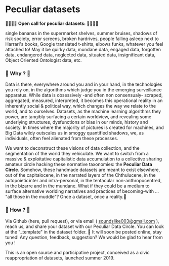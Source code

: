 # Peculiar datasets

🚀👾🌵🗿 **Open call for peculiar datasets:** 🚀👾🌵🗿

single bananas in the supermarket shelves, summer bruises, shadows of risk society, error screens, broken hardrives, people falling asleep next to Harrari's books, Google translated t-shirts, elbows funks, whatever you feel attached to!
May it be quirky data, mundane data, engaged data, forgotten data, endangered data, neglected data, situated data, insignificant data, Object Oriented Ontologist data, etc.


### 🐧 Why ? 🐧
Data is there, everywhere around you and in your hand, in the technologies you rely on, in the algorithms which judge you in the emerging surveillance apparatus. While data is obsessively -and often non consensualy- scraped, aggregated, measured, interpreted, it becomes this operational reality in an inherently social & political way, which changes the way we relate to the world, and to ourselves. Datasets, as the machine learning algorithms they power, are tangibly surfacing a certain worldview, and revealing some underlying structures, dysfunctions or bias in our minds, history and society. In times where the majority of pictures is created for machines, and Big Data wildy outscales us in smoggy quantified shadows, we, as individuals, often feel alienated from these processes.

We want to deconstruct these visions of data collection, and the segmentation of the world they vehiculate. We want to switch from a massive & exploitative capitalistic data accumulation to a collective sharing amateur circle hacking these normative taxonomies: the **Peculiar Data Circle**.
Somehow, these handmade datasets are meant to exist elsewhere, out of the capitalocene, in the narrated layers of the Chthulucene, in the autopoietic inter and intra-personal, in the tentacular non-anthropocentred, in the bizarre and in the mundane. What if they could be a medium to surface alternative worlding narratives and practices of becoming-with ... "all those in the muddle"?
Once a dataset, once a reality.🌈 

### 🐠 How ? 🐠
Via Github (here, pull request), or via email ( soundslike003@gmail.com ), reach us, and share your dataset with our Peculiar Data Circle. You can look at the "_template" in the dataset folder. 💫 
It will soon be posted online, stay tuned! 
Any question, feedback, suggestion? We would be glad to hear from you !

This is an open source and participative project, conceived as a civic reappropriation of datasets, launched summer 2019. 
